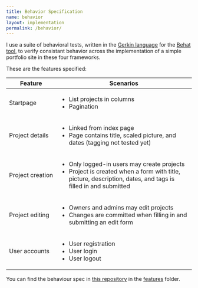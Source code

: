```yaml
---
title: Behavior Specification
name: behavior
layout: implementation
permalink: /behavior/
---
```

I use a suite of behavioral tests, written in the [Gerkin language](https://github.com/cucumber/cucumber/wiki) for the [Behat tool](http://behat.org/), to verify consistant behavior across the implementation of a simple portfolio site in these four frameworks.

These are the features specified:

<table class="table table-bordered table-striped">
  <thead>
    <tr><th style="white-space: nowrap">Feature</th><th>Scenarios</th></tr>
  </thead>
  <tbody>
    <tr>
      <td>Startpage</td>
      <td>
        <ul>
          <li>List projects in columns</li>
          <li>Pagination</li>
        </ul>
      </td>
    </tr>
    <tr>
      <td style="white-space: nowrap">Project details</td>
      <td>
        <ul>
          <li>Linked from index page</li>
          <li>Page contains title, scaled picture, and dates (tagging not tested yet)</li>
        </ul>
      </td>
    </tr>
    <tr>
      <td style="white-space: nowrap">Project creation</td>
      <td>
        <ul>
          <li>Only logged-in users may create projects</li>
          <li>Project is created when a form with title, picture, description, dates, and tags is filled in and submitted</li>
        </ul>
      </td>
    </tr>
    <tr>
      <td style="white-space: nowrap">Project editing</td>
      <td>
        <ul>
          <li>Owners and admins may edit projects</li>
          <li>Changes are committed when filling in and submitting an edit form</li>
        </ul>
      </td>
    </tr>
    <tr>
      <td style="white-space: nowrap">User accounts</td>
      <td>
        <ul>
          <li>User registration</li>
          <li>User login</li>
          <li>User logout</li>
        </ul>
      </td>
    </tr>
  </tbody>
</table>

You can find the behaviour spec in [this repository](https://github.com/cocomore/fuxcon2013) in the [features](https://github.com/cocomore/fuxcon2013/tree/master/features) folder.
